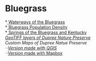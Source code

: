 
# Bluegrass

*<a href= https://kathleengkilcoyne.github.io/Bluegrass/Waterways> Waterways of the Bluegrass </a> <br>
*<a href= https://kathleengkilcoyne.github.io/Bluegrass/Population%20Density> Bluegrass Population Density </a> <br>
*<a href= https://kathleengkilcoyne.github.io/Bluegrass/Springs> Springs of the Bluegrass and Kentucky </a> <br>
*<a href= https://kathleengkilcoyne.github.io/Bluegrass/Dupree_GEOTIFF> GeoTIFF layers of Dupree Nature Preserve </a><br>
*Custom Maps of Dupree Natue Preserve<br>
⋅⋅*<a href=  https://kathleengkilcoyne.github.io/Bluegrass/Dupree_Maps>Version made with QGIS</a><br>
⋅⋅*<a href= https://kathleengkilcoyne.github.io/Bluegrass/Mapbox>Version made with Mapbox</a></p></html>
